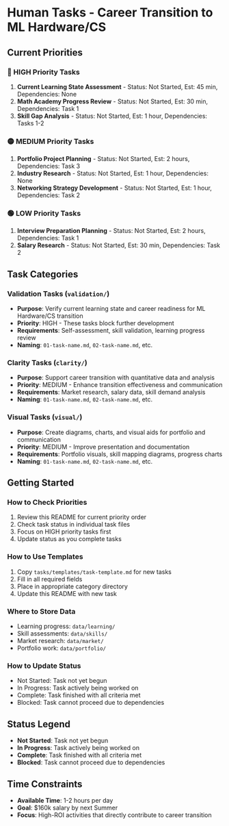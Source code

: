 # Human Tasks - Career Transition to ML Hardware/CS

## Current Priorities

### 🔴 HIGH Priority Tasks
1. **Current Learning State Assessment** - Status: Not Started, Est: 45 min, Dependencies: None
2. **Math Academy Progress Review** - Status: Not Started, Est: 30 min, Dependencies: Task 1
3. **Skill Gap Analysis** - Status: Not Started, Est: 1 hour, Dependencies: Tasks 1-2

### 🟡 MEDIUM Priority Tasks
1. **Portfolio Project Planning** - Status: Not Started, Est: 2 hours, Dependencies: Task 3
2. **Industry Research** - Status: Not Started, Est: 1 hour, Dependencies: None
3. **Networking Strategy Development** - Status: Not Started, Est: 1 hour, Dependencies: Task 2

### 🟢 LOW Priority Tasks
1. **Interview Preparation Planning** - Status: Not Started, Est: 2 hours, Dependencies: Task 1
2. **Salary Research** - Status: Not Started, Est: 30 min, Dependencies: Task 2

## Task Categories

### Validation Tasks (`validation/`)
- **Purpose**: Verify current learning state and career readiness for ML Hardware/CS transition
- **Priority**: HIGH - These tasks block further development
- **Requirements**: Self-assessment, skill validation, learning progress review
- **Naming**: `01-task-name.md`, `02-task-name.md`, etc.

### Clarity Tasks (`clarity/`)
- **Purpose**: Support career transition with quantitative data and analysis
- **Priority**: MEDIUM - Enhance transition effectiveness and communication
- **Requirements**: Market research, salary data, skill demand analysis
- **Naming**: `01-task-name.md`, `02-task-name.md`, etc.

### Visual Tasks (`visual/`)
- **Purpose**: Create diagrams, charts, and visual aids for portfolio and communication
- **Priority**: MEDIUM - Improve presentation and documentation
- **Requirements**: Portfolio visuals, skill mapping diagrams, progress charts
- **Naming**: `01-task-name.md`, `02-task-name.md`, etc.

## Getting Started

### How to Check Priorities
1. Review this README for current priority order
2. Check task status in individual task files
3. Focus on HIGH priority tasks first
4. Update status as you complete tasks

### How to Use Templates
1. Copy `tasks/templates/task-template.md` for new tasks
2. Fill in all required fields
3. Place in appropriate category directory
4. Update this README with new task

### Where to Store Data
- Learning progress: `data/learning/`
- Skill assessments: `data/skills/`
- Market research: `data/market/`
- Portfolio work: `data/portfolio/`

### How to Update Status
- Not Started: Task not yet begun
- In Progress: Task actively being worked on
- Complete: Task finished with all criteria met
- Blocked: Task cannot proceed due to dependencies

## Status Legend
- **Not Started**: Task not yet begun
- **In Progress**: Task actively being worked on
- **Complete**: Task finished with all criteria met
- **Blocked**: Task cannot proceed due to dependencies

## Time Constraints
- **Available Time**: 1-2 hours per day
- **Goal**: $160k salary by next Summer
- **Focus**: High-ROI activities that directly contribute to career transition 